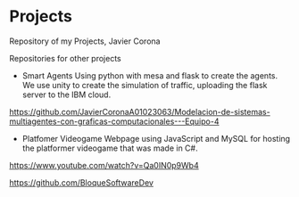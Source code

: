 # Projects
Repository of my Projects, Javier Corona

Repositories for other projects

- Smart Agents
  Using python with mesa and flask to create the agents. We use 
unity to create the simulation of traffic, uploading the flask server to 
the IBM cloud.

https://github.com/JavierCoronaA01023063/Modelacion-de-sistemas-multiagentes-con-graficas-computacionales---Equipo-4

- Platfomer Videogame
  Webpage using JavaScript and MySQL for hosting the
platformer videogame that was made in C#.

https://www.youtube.com/watch?v=Qa0IN0p9Wb4

https://github.com/BloqueSoftwareDev
